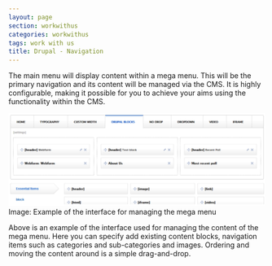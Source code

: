 ```yaml
---
layout: page
section: workwithus
categories: workwithus
tags: work with us
title: Drupal - Navigation
---
```


The main menu will display content within a mega menu. This will be the primary navigation and its content will be managed via the CMS. It is highly configurable, making it possible for you to achieve your aims using the functionality within the CMS.

![image](/public/images/navigation.png)
Image: Example of the interface for managing the mega menu

Above is an example of the interface used for managing the content of the mega menu. Here you can specify add existing content blocks, navigation items such as categories and sub-categories and images. Ordering and moving the content around is a simple drag-and-drop.
